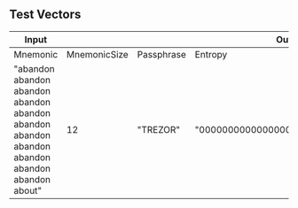 
## Test Vectors

| Input    |              |            | Output  |        |        |        |        
| ------ | ------- | ------- | ------- | ------- | ------- | ------- |
| Mnemonic | MnemonicSize | Passphrase | Entropy | Seed32 | Seed64 | Seed96 |
| "abandon abandon abandon abandon abandon abandon abandon abandon abandon abandon abandon about" | 12 | "TREZOR" | "00000000000000000000000000000000" | "9f49b8aa6610995af06dd77f4c73866fba249f398ed9fe2327726d12b4e71cad" | "9f49b8aa6610995af06dd77f4c73866fba249f398ed9fe2327726d12b4e71cad2affbb4bc18c98a6c4d7cc26f47f057a75828f4e796e78f4919591854add367f" | "9f49b8aa6610995af06dd77f4c73866fba249f398ed9fe2327726d12b4e71cad2affbb4bc18c98a6c4d7cc26f47f057a75828f4e796e78f4919591854add367f836ed9d85c9886d084efa31e300a3fdbf1cdc1ca29342355489584236a34b827"
    
